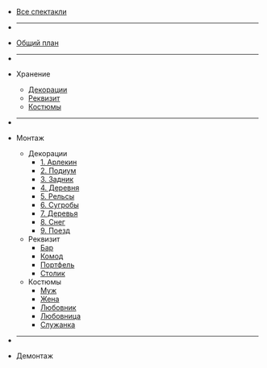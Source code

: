 * [Все спектакли](/)

* ___

* [Общий план](perfomances/ehai/)

* ___

* Хранение
  * [Декорации](perfomances/ehai/hranenie/dekoracii.md)
  * [Реквизит](perfomances/ehai/hranenie/rekvizit.md)
  * [Костюмы](perfomances/ehai/hraneniе/kostumi.md)

* ___

* Монтаж
  * Декорации
    * [1. Арлекин](perfomances/ehai/montaj/dekoracii/arlekin.md)
	* [2. Подиум](perfomances/ehai/montaj/dekoracii/podium.md)
	* [3. Задник](perfomances/ehai/montaj/dekoracii/zadnik.md)
	* [4. Деревня](perfomances/ehai/montaj/dekoracii/derevnya.md)
	* [5. Рельсы](perfomances/ehai/montaj/dekoracii/relsi.md)
	* [6. Сугробы](perfomances/ehai/montaj/dekoracii/sugrobi.md)
	* [7. Деревья](perfomances/ehai/montaj/dekoracii/derevya.md)
	* [8. Снег](perfomances/ehai/montaj/dekoracii/sneg.md)
	* [9. Поезд](perfomances/ehai/montaj/dekoracii/poezd.md)
  * Реквизит
    * [Бар](perfomances/ehai/montaj/rekvizit/bar.md)
	* [Комод](perfomances/ehai/montaj/rekvizit/komod.md)
	* [Портфель](perfomances/ehai/montaj/rekvizit/portfel.md)
	* [Столик](perfomances/ehai/montaj/rekvizit/stolik.md)
  * Костюмы
    * [Муж](perfomances/ehai/montaj/kostumi/muj.md)
	* [Жена](perfomances/ehai/montaj/kostumi/muj.md)
	* [Любовник](perfomances/ehai/montaj/kostumi/lubovnik.md)
	* [Любовница](perfomances/ehai/montaj/kostumi/lubovnica.md)
	* [Служанка](perfomances/ehai/montaj/kostumi/slujanka.md)

* ___

* Демонтаж